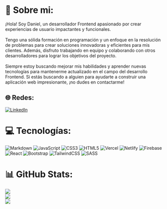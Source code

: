 # 💫 Sobre mi:

¡Hola! Soy Daniel, un desarrollador Frontend apasionado por crear experiencias de usuario impactantes y funcionales.<br><br>Tengo una sólida formación en programación y un enfoque en la resolución de problemas para crear soluciones innovadoras y eficientes para mis clientes. Además, disfruto trabajando en equipo y colaborando con otros desarrolladores para lograr los objetivos del proyecto.<br><br>Siempre estoy buscando mejorar mis habilidades y aprender nuevas tecnologías para mantenerme actualizado en el campo del desarrollo Frontend. Si estás buscando a alguien para ayudarte a construir una aplicación web impresionante, ¡no dudes en contactarme!

## 🌐 Redes:

[![LinkedIn](https://img.shields.io/badge/LinkedIn-%230077B5.svg?logo=linkedin&logoColor=white)](https://linkedin.com/in/https://www.linkedin.com/in/danielvp26/)

# 💻 Tecnologías:

![Markdown](https://img.shields.io/badge/markdown-%23000000.svg?style=for-the-badge&logo=markdown&logoColor=white) ![JavaScript](https://img.shields.io/badge/javascript-%23323330.svg?style=for-the-badge&logo=javascript&logoColor=%23F7DF1E) ![CSS3](https://img.shields.io/badge/css3-%231572B6.svg?style=for-the-badge&logo=css3&logoColor=white) ![HTML5](https://img.shields.io/badge/html5-%23E34F26.svg?style=for-the-badge&logo=html5&logoColor=white) ![Vercel](https://img.shields.io/badge/vercel-%23000000.svg?style=for-the-badge&logo=vercel&logoColor=white) ![Netlify](https://img.shields.io/badge/netlify-%23000000.svg?style=for-the-badge&logo=netlify&logoColor=#00C7B7) ![Firebase](https://img.shields.io/badge/firebase-%23039BE5.svg?style=for-the-badge&logo=firebase) ![React](https://img.shields.io/badge/react-%2320232a.svg?style=for-the-badge&logo=react&logoColor=%2361DAFB) ![Bootstrap](https://img.shields.io/badge/bootstrap-%23563D7C.svg?style=for-the-badge&logo=bootstrap&logoColor=white) ![TailwindCSS](https://img.shields.io/badge/tailwindcss-%2338B2AC.svg?style=for-the-badge&logo=tailwind-css&logoColor=white) ![SASS](https://img.shields.io/badge/SASS-hotpink.svg?style=for-the-badge&logo=SASS&logoColor=white)

# 📊 GitHub Stats:

![](https://github-readme-stats.vercel.app/api?username=DanielVP26&theme=dark&hide_border=false&include_all_commits=false&count_private=false)<br/>
![](https://github-readme-streak-stats.herokuapp.com/?user=DanielVP26&theme=dark&hide_border=false)<br/>
![](https://github-readme-stats.vercel.app/api/top-langs/?username=DanielVP26&theme=dark&hide_border=false&include_all_commits=false&count_private=false&layout=compact)
